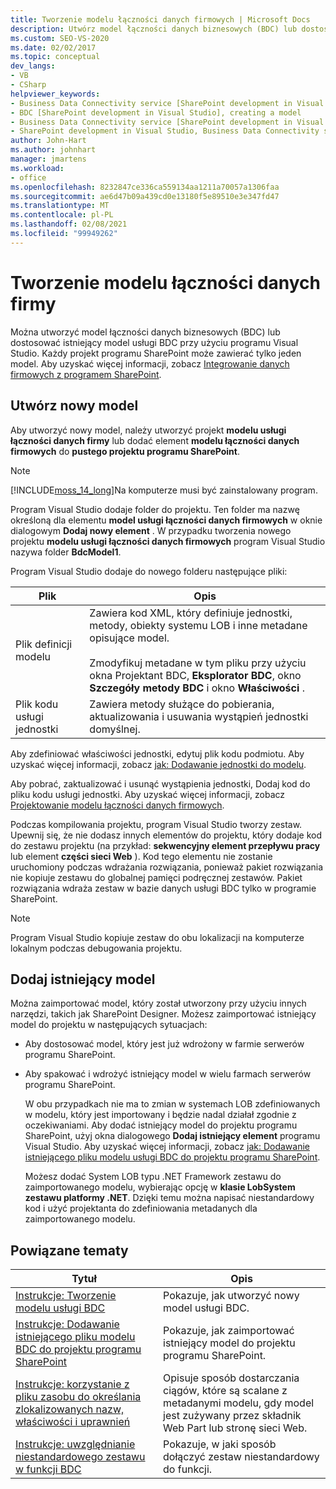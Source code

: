 ```yaml
---
title: Tworzenie modelu łączności danych firmowych | Microsoft Docs
description: Utwórz model łączności danych biznesowych (BDC) lub dostosuj istniejący model usługi BDC przy użyciu programu Visual Studio. Każdy projekt programu SharePoint może zawierać tylko jeden model.
ms.custom: SEO-VS-2020
ms.date: 02/02/2017
ms.topic: conceptual
dev_langs:
- VB
- CSharp
helpviewer_keywords:
- Business Data Connectivity service [SharePoint development in Visual Studio], model
- BDC [SharePoint development in Visual Studio], creating a model
- Business Data Connectivity service [SharePoint development in Visual Studio], creating a model
- SharePoint development in Visual Studio, Business Data Connectivity service
author: John-Hart
ms.author: johnhart
manager: jmartens
ms.workload:
- office
ms.openlocfilehash: 8232847ce336ca559134aa1211a70057a1306faa
ms.sourcegitcommit: ae6d47b09a439cd0e13180f5e89510e3e347fd47
ms.translationtype: MT
ms.contentlocale: pl-PL
ms.lasthandoff: 02/08/2021
ms.locfileid: "99949262"
---
```

# <a name="create-a-business-data-connectivity-model"></a>Tworzenie modelu łączności danych firmy
  Można utworzyć model łączności danych biznesowych (BDC) lub dostosować istniejący model usługi BDC przy użyciu programu Visual Studio. Każdy projekt programu SharePoint może zawierać tylko jeden model. Aby uzyskać więcej informacji, zobacz [Integrowanie danych firmowych z programem SharePoint](../sharepoint/integrating-business-data-into-sharepoint.md).

## <a name="create-a-new-model"></a>Utwórz nowy model
 Aby utworzyć nowy model, należy utworzyć projekt **modelu usługi łączności danych firmy** lub dodać element **modelu łączności danych firmowych** do **pustego projektu programu SharePoint**.

> [!NOTE]
> [!INCLUDE[moss_14_long](../sharepoint/includes/moss-14-long-md.md)]Na komputerze musi być zainstalowany program.

 Program Visual Studio dodaje folder do projektu. Ten folder ma nazwę określoną dla elementu **model usługi łączności danych firmowych** w oknie dialogowym **Dodaj nowy element** . W przypadku tworzenia nowego projektu **modelu usługi łączności danych firmowych** program Visual Studio nazywa folder **BdcModel1**.

 Program Visual Studio dodaje do nowego folderu następujące pliki:

|Plik|Opis|
|----------|-----------------|
|Plik definicji modelu|Zawiera kod XML, który definiuje jednostki, metody, obiekty systemu LOB i inne metadane opisujące model.<br /><br /> Zmodyfikuj metadane w tym pliku przy użyciu okna Projektant BDC, **Eksplorator BDC**, okno **Szczegóły metody BDC** i okno **Właściwości** .|
|Plik kodu usługi jednostki|Zawiera metody służące do pobierania, aktualizowania i usuwania wystąpień jednostki domyślnej.|

 Aby zdefiniować właściwości jednostki, edytuj plik kodu podmiotu. Aby uzyskać więcej informacji, zobacz [jak: Dodawanie jednostki do modelu](../sharepoint/how-to-add-an-entity-to-a-model.md).

 Aby pobrać, zaktualizować i usunąć wystąpienia jednostki, Dodaj kod do pliku kodu usługi jednostki. Aby uzyskać więcej informacji, zobacz [Projektowanie modelu łączności danych firmowych](../sharepoint/designing-a-business-data-connectivity-model.md).

 Podczas kompilowania projektu, program Visual Studio tworzy zestaw. Upewnij się, że nie dodasz innych elementów do projektu, który dodaje kod do zestawu projektu (na przykład: **sekwencyjny element przepływu pracy** lub element **części sieci Web** ). Kod tego elementu nie zostanie uruchomiony podczas wdrażania rozwiązania, ponieważ pakiet rozwiązania nie kopiuje zestawu do globalnej pamięci podręcznej zestawów.  Pakiet rozwiązania wdraża zestaw w bazie danych usługi BDC tylko w programie SharePoint.

> [!NOTE]
> Program Visual Studio kopiuje zestaw do obu lokalizacji na komputerze lokalnym podczas debugowania projektu.

## <a name="add-an-existing-model"></a>Dodaj istniejący model
 Można zaimportować model, który został utworzony przy użyciu innych narzędzi, takich jak SharePoint Designer. Możesz zaimportować istniejący model do projektu w następujących sytuacjach:

- Aby dostosować model, który jest już wdrożony w farmie serwerów programu SharePoint.

- Aby spakować i wdrożyć istniejący model w wielu farmach serwerów programu SharePoint.

  W obu przypadkach nie ma to zmian w systemach LOB zdefiniowanych w modelu, który jest importowany i będzie nadal działał zgodnie z oczekiwaniami. Aby dodać istniejący model do projektu programu SharePoint, użyj okna dialogowego **Dodaj istniejący element** programu Visual Studio. Aby uzyskać więcej informacji, zobacz [jak: Dodawanie istniejącego pliku modelu usługi BDC do projektu programu SharePoint](../sharepoint/how-to-add-an-existing-bdc-model-file-to-a-sharepoint-project.md).

  Możesz dodać System LOB typu .NET Framework zestawu do zaimportowanego modelu, wybierając opcję w **klasie LobSystem zestawu platformy .NET**. Dzięki temu można napisać niestandardowy kod i użyć projektanta do zdefiniowania metadanych dla zaimportowanego modelu.

## <a name="related-topics"></a>Powiązane tematy

|Tytuł|Opis|
|-----------|-----------------|
|[Instrukcje: Tworzenie modelu usługi BDC](../sharepoint/how-to-create-a-bdc-model.md)|Pokazuje, jak utworzyć nowy model usługi BDC.|
|[Instrukcje: Dodawanie istniejącego pliku modelu BDC do projektu programu SharePoint](../sharepoint/how-to-add-an-existing-bdc-model-file-to-a-sharepoint-project.md)|Pokazuje, jak zaimportować istniejący model do projektu programu SharePoint.|
|[Instrukcje: korzystanie z pliku zasobu do określania zlokalizowanych nazw, właściwości i uprawnień](../sharepoint/how-to-use-a-resource-file-to-specify-localized-names-properties-and-permissions.md)|Opisuje sposób dostarczania ciągów, które są scalane z metadanymi modelu, gdy model jest zużywany przez składnik Web Part lub stronę sieci Web.|
|[Instrukcje: uwzględnianie niestandardowego zestawu w funkcji BDC](../sharepoint/how-to-include-a-custom-assembly-in-a-bdc-feature.md)|Pokazuje, w jaki sposób dołączyć zestaw niestandardowy do funkcji.|

